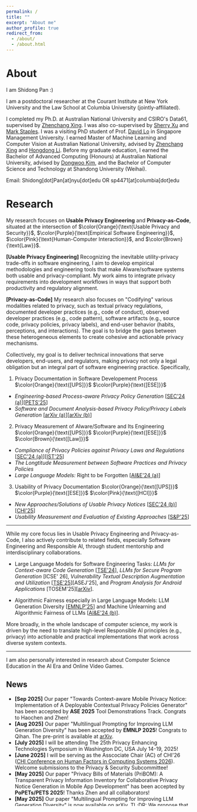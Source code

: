 ```yaml
---
permalink: /
title: ""
excerpt: "About me"
author_profile: true
redirect_from: 
  - /about/
  - /about.html
---
```

# <i class="fa fa-book fa-fw"></i>  About #
I am Shidong Pan :)

I am a postdoctoral researcher at the Courant Institute at New York University and the Law School at Columbia University (jointly-affiliated).

I completed my Ph.D. at Australian National University and CSIRO's Data61, supervised by [Zhenchang Xing](https://people.csiro.au/X/Z/Zhenchang-Xing/). I was also co-supervised by [Sherry Xu](https://people.csiro.au/X/S/Xiwei-Xu) and [Mark Staples](https://markstaples.com/). I was a visiting PhD student of Prof. [David Lo](http://www.mysmu.edu/faculty/davidlo/) in Singapore Management University. I earned Master of Machine Learning and Computer Vision at Australian National University, advised by [Zhenchang Xing](https://people.csiro.au/X/Z/Zhenchang-Xing/) and [Hongdong Li](https://users.cecs.anu.edu.au/~hongdong/). Before my graduate education, I earned the Bachelor of Advanced Computing (Honours) at Australian National University, advised by [Dongwoo Kim](https://dongwookim-ml.github.io/), and the Bachelor of Computer Science and Technology at Shandong University (Weihai). <br>

Email: Shidong[dot]Pan[at]nyu[dot]edu OR sp4471[at]columbia[dot]edu

# <i class="fa fa-book fa-fw"></i>  Research #

My research focuses on <b>Usable Privacy Engineering</b> and <b>Privacy-as-Code</b>, situated at the intersection of $\color{Orange}{\text{Usable Privacy and Security}}$, $\color{Purple}{\text{Empirical Software Engineering}}$, $\color{Pink}{\text{Human-Computer Interaction}}$, and $\color{Brown}{\text{Law}}$. 

 <b>[Usable Privacy Engineering]</b> Recognizing the inevitable utility-privacy trade-offs in software engineering, I aim to develop empirical methodologies and engineering tools that make AIware/software systems both usable and privacy-compliant. My work aims to integrate privacy requirements into development workflows in ways that support both productivity and regulatory alignment. 

 <b>[Privacy-as-Code]</b> My research also focuses on "Codifying" various modalities related to privacy, such as textual privacy regulations, documented developer practices (e.g., code of conduct), observed developer practices (e.g., code pattern), software artifacts (e.g., source code, privacy policies, privacy labels), and end-user behavior (habits, perceptions, and interactions). The goal is to bridge the gaps between these heterogeneous elements to create cohesive and actionable privacy mechanisms. 
 
 Collectively, my goal is to deliver technical innovations that serve developers, end-users, and regulators, making privacy not only a legal obligation but an integral part of software engineering practice. Specifically, <br>

1) Privacy Documentation in Software Developement Process $\color{Orange}{\text{[UPS]}}$ $\color{Purple}{\text{[ESE]}}$ <br>

-  *Engineering-based Process-aware Privacy Policy Generation* 
  [[SEC'24 (a)](https://www.usenix.org/system/files/usenixsecurity24-pan-shidong-trap.pdf)][[PETS'25](https://arxiv.org/pdf/2501.01131)]
-  *Software and Document Analysis-based Privacy Policy/Privacy Labels Generation*
  [[arXiv (a)](https://arxiv.org/abs/2306.10923)][[arXiv (b)](https://arxiv.org/abs/2407.15407)]

2) Privacy Measurement of AIware/Software and Its Engineering $\color{Orange}{\text{[UPS]}}$ $\color{Purple}{\text{[ESE]}}$ $\color{Brown}{\text{[Law]}}$

- *Compliance of Privacy Policies against Privacy Laws and Regulations* [[SEC'24 (a)](https://www.usenix.org/system/files/usenixsecurity24-pan-shidong-trap.pdf)][[IST'25](https://papers.ssrn.com/sol3/papers.cfm?abstract_id=4964855)]
- *The Longtitude Measurement between Software Practices and Privacy Policies*
- *Large Language Models:* Right to be Forgotten [[AI&E'24 (a)](https://link.springer.com/article/10.1007/s43681-024-00573-9)]


3) Usability of Privacy Documentation $\color{Orange}{\text{[UPS]}}$ $\color{Purple}{\text{[ESE]}}$ $\color{Pink}{\text{[HCI]}}$

- *New Approaches/Solutions of Usable Privacy Notices* [[SEC'24 (b)](https://www.usenix.org/system/files/usenixsecurity24-pan-shidong-hope.pdf)] [<a href="https://ShidongPAN.github.io/_pages/papers/CHI_LBW_Privacy.pdf" target="_blank">CHI'25</a>]
- *Usability Measurement and Evaluation of Existing Approaches* [[S&P'25](https://www.computer.org/csdl/proceedings-article/sp/2025/223600d878/26hiVNNmd1e)]

---

While my core focus lies in Usable Privacy Engineering and Privacy-as-Code, I also actively contribute to related fields, especially Software Engineering and Responsible AI, through student mentorship and interdisciplinary collaborations.

- Large Language Models for Software Engineering Tasks: *LLMs for Context-aware Code Generation* [[TSE'24](https://ieeexplore.ieee.org/abstract/document/10734067)], *LLMs for Secure Program Generation* [ICSE' 26], *Vulnerability Textual Description Augmentation and Utilization* [[TSE'25](https://ieeexplore.ieee.org/abstract/document/10817126)][ASEJ'25], and *Program Analysis for Android Applications* [TOSEM'25][[arXiv](https://arxiv.org/pdf/2406.17431)].

- Algorithmic Fairness especially in Large Language Models: LLM Generation Diversity [[EMNLP'25](https://arxiv.org/abs/2505.15229)] and Machine Unlearning and Algorithmic Fairness of LLMs [[AI&E'24 (b)](https://link.springer.com/article/10.1007/s43681-023-00398-y)].
   
More broadly, in the whole landscape of computer science, my work is driven by the need to translate high-level Responsible AI principles (e.g., privacy) into actionable and practical implementations that work across diverse system contexts.<br>

---
I am also personally interested in research about Computer Science Education in the AI Era and Online Video Games.

## <i class="fa fa-fw fa-rss "></i> News ##

<ul style="width: auto; height: 300px; overflow: auto">

  <li> <b> [Sep 2025]</b> Our paper "Towards Context-aware Mobile Privacy Notice: Implementation of A Deployable Contextual Privacy Policies Generator" has been accepted by <b>ASE 2025</b> Tool Demonstrations Track. Congrats to Haochen and Zhen! </li>

  
  <li> <b> [Aug 2025]</b> Our paper "Multilingual Prompting for Improving LLM Generation Diversity" has been accepted by <b>EMNLP 2025</b>! Congrats to Qihan. The pre-print is available at <a href="https://arxiv.org/pdf/2505.15229"> arXiv</a>. </li>
  
  <li> <b> [July 2025]</b> I will be attending The 25th Privacy Enhancing Technologies Symposium in Washington DC, USA July 14-19, 2025!</li>
  
  <li> <b> [June 2025]</b> I will be serving as the Asscociate Chair (AC) of CHI'26 (<a href="https://chi2026.acm.org/">CHI Conference on Human Factors in Computing Systems 2026</a>). Welcome submissions to the Privacy & Security Subcommittee! </li>
  
  <li> <b> [May 2025]</b> Our paper "Privacy Bills of Materials (PriBOM): A Transparent Privacy Information Inventory for Collaborative Privacy Notice Generation in Mobile App Development" has been accepted by <b>PoPETs/PETS 2025</b>! Thanks Zhen and all collaborators! </li>

  <li> <b> [May 2025]</b> Our paper "Multilingual Prompting for Improving LLM Generation Diversity" is now available on <a href="https://arxiv.org/pdf/2505.15229"> arXiv</a>. TL;DR: We propose that language and other cultural cues can be a powerful lever for enhancing diversity in LLM outputs, and thus point to a way to mitigate these problems. </li>

  <li> <b> [May 2025]</b> I will be attending the IEEE Symposium on Security and Privacy (Oakland) in San Francisco CA, USA May 12-14, 2025. </li>

  <li> <b> [Apr 2025]</b> Our paper "An Analysis of Privacy Regulations and User Concerns of Finance Mobile Applications" has been accepted by <b>Information and Software Technology</b>! Congrats to Alessandro and thanks Omar and Prof. John Grundy! </li>
  
  <li> <b> [Mar 2025]</b> Our paper "A Big Step Forward? A User-Centric Examination of iOS App Privacy Report and Enhancements" has been accepted by <b>S&P 2025</b>! Congrats to Liu Wang! The pre-print is coming soon! </li>

  <li> <b> [Feb 2025]</b> Our paper "Privacy Meets Explainability: Managing Confidential Data and Transparency Policies in LLM-Empowered Science" has been accepted by <b>CHI 2025 Late-Breaking Work</b>! Congrats to Yasho! The pre-print is coming soon! </li>
    
  <li> <b> [Feb 2025]</b> I am serving on the Program Committee of 40th IEEE/ACM International Conference on Automated Software Engineering (<a href="https://conf.researchr.org/track/ase-2025/ase-2025-papers">ASE 2025</a>). Welcome submissions! </li>
  
  <li> <b> [Feb 2025]</b> I delivered a talk to Detail Lab at the New York University. Thanks for the invitation, Dr. Sunoo Park! </li>
  
  <li> <b> [Jan 2025]</b> I will be visiting and delivering a seminar at the Department of Computer Science, Technical University of Munich (TUM). Thanks for the invitation, Prof. Chunyang Chen! </li>

  <li> <b> [Jan 2025]</b> I will be attending the <a href="https://www.dagstuhl.de/en/seminars/seminar-calendar/seminar-details/25021"> Dagstuhl Seminar 25021 - Grand Challenges for Research on Privacy Documents</a> in Dagsthul, Germany, 05-10 January </li>
  
  <li> <b> [Dec 2024]</b> Our paper "Do Chase Your Tail! Missing Key Aspects Augmentation in Textual Vulnerability Descriptions of Long-tail Software through Feature Inference" has been accepted by <b>Transactions on Software Engineering (TSE)</b>! Congrats to <a href="https://hanlinyi.github.io/page//"> Linyi Han</a>! The pre-print is available on <a href="https://arxiv.org/abs/2405.07430"> arXiv</a>. </li>

<li> <b>[Oct 2024]</b> I'm excited to announce that our team, comprising researchers from CSIRO's Data61 and Singapore Management University, has secured approximately AUD 700k in funding for our project, <b>ESG-based Responsible AI: Toward Green, Secure, and Compliant LLM Utilisation for Digital Service Development Process</b>. This project is funded under the <a href="https://www.a-star.edu.sg/Research/funding-opportunities/csiro-a-star-research-industry-2-2-partnership-program">CSIRO & A*STAR Research-Industry 2+2 Partnership Program</a>. Thanks to other PIs Prof. David Lo and Sherry Xu! Looking forward to advancing this important work!

  <li> <b> [Oct 2024]</b> I'm delightful to share that I have been invited to the <a href="https://www.dagstuhl.de/en/seminars/seminar-calendar/seminar-details/25021"> Dagstuhl Seminar 25021 - Grand Challenges for Research on Privacy Documents</a>. Thanks for the invitation! </li>
  
  <li> <b> [Oct 2024]</b> Our paper " $A^3$ -CodGen : A Repository-Level Code Generation Framework for Code Reuse with Local-Aware, Global-Aware, and Third-Party-Library-Aware" has been accepted by <b>Transactions on Software Engineering (TSE)</b>! Congrats to <a href="https://dianshu-liao.github.io/"> Dianshu Liao</a>! The pre-print is available on <a href="https://arxiv.org/abs/2312.05772"> arXiv</a>. </li>
  
  <li> <b> [August 2024]</b> I visited the <a href="https://www.cylab.cmu.edu/"> CyLab</a> at Carnegie Mellon University (CMU). Thank you, Prof. Cranor! </li>
  
  <li> <b> [August 2024]</b> I will be attending the USENIX Security Symposium in Phialadelphia PA, USA 14-16 August. </li>
  
  <li> <b> [July 2024]</b> I was invited to be a guest speaker for the HumaniSE Lab seminar series at Monash University. Thank you, Prof. Grundy!</li>

  <li> <b> [May 2024]</b> Our paper "Don't Chase Your Tail! Missing Key Aspects Augmentation in Textual Vulnerability Descriptions of Long-tail Software through Feature Inference" is now available on <a href="https://arxiv.org/pdf/2405.07430"> arXiv</a>. </li>
  
  <li> <b> [May 2024]</b> I delivered the Software Engineering course at Shandong University (Weihai)! Thanks to ANU and SDUW for offering me this opportunity!</li>
  
  <li> <b> [Apr 2024]</b> I am delightful to share that I have received the Google Conference Travel Grant! Thanks Google Australia Research!</li>
  
  <li> <b> [Mar 2024]</b> I was invited to be the guest lecturer for the Usable Security and Privacy course at the University of Edinburgh. Thanks Jingjie!</li>

  <li> <b> [Feb 2024]</b> Our paper " {A New Hope}: Contextual Privacy Policies for Mobile Applications And an Approach Toward Automated Generation" has been accepted by <b>USENIX Security 2024</b>! Big thanks to all collaborators from four institutions across three continents!</li>
  
  <li> <b> [Jan 2024]</b> I attended <a href="https://acsw.core.edu.au/"> Australasian Commputer Science Week</a> at UNSW (Sydney).</li>
 
  <li> <b> [Dec 2023]</b> Our paper "Context-Aware Code Generation Framework for Code Repositories: Local, Global, and Third-Party Library Awareness" is now available on <a href="https://arxiv.org/abs/2312.05772"> arXiv</a>.</li>
    
  <li> <b> [Nov 2023]</b> I attended <b>Workshop on 'AI governance and standards: comparative approaches’</b> at Monash University.</li>
    
  <li> <b> [Sep 2023]</b> Our paper "Is It a Trap? A Large-scale Empirical Study And Comprehensive Assessment of Online Automated Privacy Policy Generators for Mobile Apps" has been accepted by <b>USENIX Security 2024</b>!</li>

  <li> <b> [Aug 2023]</b> Our paper "SeePrivacy: Automated Contextual Privacy Policy Generation for Mobile Applications" is now available on <a href="https://arxiv.org/abs/2307.01691"> arXiv</a>.</li>
  
  <li> <b> [May 2023]</b> Our paper "A Large-scale Empirical Study of Online Automated Privacy Policy Generators for Mobile Apps" is now available on <a href="https://arxiv.org/abs/2305.03271"> arXiv</a>.</li>
    
  <li> <b>[Mar 2023]</b> I will start my academic visit at Singapore Management University with Prof. David Lo!</li>

  <li> <b> [Feb 2023]</b> Our paper "To Be Forgotten or To Be Fair: Unveiling Fairness Implications of Machine Unlearning Methods" has been accepted on <b>AITA: AI Trustworthiness Assessment, AAAI, 2023</b>!</li>
  
  <li> <b>[Oct 2021]</b> I will start my Ph.D. with Prof. Zhenchang Xing in 2021 Fall!</li>

  <li> <b>[June 2021]</b> I've earned my Master of Machine Learning and Computer Vision at Australian National University!</li> 
  
</ul>  

<script type="text/javascript" id="clustrmaps" src="//clustrmaps.com/map_v2.js?d=M_H6ImK1gwcN-H51BmQwXEz9yt4TivhZi-N9v5sFWIk&cl=ffffff&w=a"></script>

